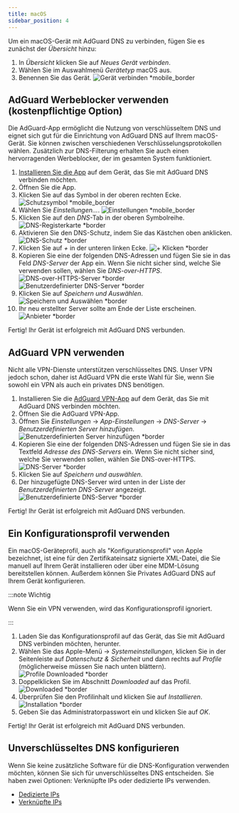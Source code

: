 ```yaml
---
title: macOS
sidebar_position: 4
---
```


Um ein macOS-Gerät mit AdGuard DNS zu verbinden, fügen Sie es zunächst der _Übersicht_ hinzu:

1. In _Übersicht_ klicken Sie auf _Neues Gerät verbinden_.
2. Wählen Sie im Auswahlmenü _Gerätetyp_ macOS aus.
3. Benennen Sie das Gerät.
   ![Gerät verbinden \*mobile\_border](https://cdn.adtidy.org/content/kb/dns/private/new_dns/connect/mac_ab/choose_mac.png)

## AdGuard Werbeblocker verwenden (kostenpflichtige Option)

Die AdGuard-App ermöglicht die Nutzung von verschlüsseltem DNS und eignet sich gut für die Einrichtung von AdGuard DNS auf Ihrem macOS-Gerät. Sie können zwischen verschiedenen Verschlüsselungsprotokollen wählen. Zusätzlich zur DNS-Filterung erhalten Sie auch einen hervorragenden Werbeblocker, der im gesamten System funktioniert.

1. [Installieren Sie die App](https://adguard.com/adguard-mac/overview.html) auf dem Gerät, das Sie mit AdGuard DNS verbinden möchten.
2. Öffnen Sie die App.
3. Klicken Sie auf das Symbol in der oberen rechten Ecke.
   ![Schutzsymbol \*mobile\_border](https://cdn.adtidy.org/content/kb/dns/private/new_dns/connect/mac_ab/mac_step3.png)
4. Wählen Sie _Einstellungen..._.
   ![Einstellungen \*mobile\_border](https://cdn.adtidy.org/content/kb/dns/private/new_dns/connect/mac_ab/mac_step4.png)
5. Klicken Sie auf den _DNS_-Tab in der oberen Symbolreihe.
   ![DNS-Registerkarte \*border](https://cdn.adtidy.org/content/kb/dns/private/new_dns/connect/mac_ab/mac_step5.png)
6. Aktivieren Sie den DNS-Schutz, indem Sie das Kästchen oben anklicken.
   ![DNS-Schutz \*border](https://cdn.adtidy.org/content/kb/dns/private/new_dns/connect/mac_ab/mac_step6.png)
7. Klicken Sie auf _+_ in der unteren linken Ecke.
   ![+ Klicken \*border](https://cdn.adtidy.org/content/kb/dns/private/new_dns/connect/mac_ab/mac_step7.png)
8. Kopieren Sie eine der folgenden DNS-Adressen und fügen Sie sie in das Feld _DNS-Server_ der App ein. Wenn Sie nicht sicher sind, welche Sie verwenden sollen, wählen Sie _DNS-over-HTTPS_.
   ![DNS-over-HTTPS-Server \*border](https://cdn.adtidy.org/content/kb/dns/private/new_dns/connect/mac_ab/mac_step8_1.png)
   ![Benutzerdefinierter DNS-Server \*border](https://cdn.adtidy.org/content/kb/dns/private/new_dns/connect/mac_ab/mac_step8_2.png)
9. Klicken Sie auf _Speichern und Auswählen_.
   ![Speichern und Auswählen \*border](https://cdn.adtidy.org/content/kb/dns/private/new_dns/connect/mac_ab/mac_step9.png)
10. Ihr neu erstellter Server sollte am Ende der Liste erscheinen.
    ![Anbieter \*border](https://cdn.adtidy.org/content/kb/dns/private/new_dns/connect/mac_ab/mac_step10.png)

Fertig! Ihr Gerät ist erfolgreich mit AdGuard DNS verbunden.

## AdGuard VPN verwenden

Nicht alle VPN-Dienste unterstützen verschlüsseltes DNS. Unser VPN jedoch schon, daher ist AdGuard VPN die erste Wahl für Sie, wenn Sie sowohl ein VPN als auch ein privates DNS benötigen.

1. Installieren Sie die [AdGuard VPN-App](https://adguard-vpn.com/mac/overview.html) auf dem Gerät, das Sie mit AdGuard DNS verbinden möchten.
2. Öffnen Sie die AdGuard VPN-App.
3. Öffnen Sie _Einstellungen_ → _App-Einstellungen_ → _DNS-Server_ → _Benutzerdefinierten Server hinzufügen_.
   ![Benutzerdefinierten Server hinzufügen \*border](https://cdn.adtidy.org/content/kb/dns/private/new_dns/connect/mac_vpn/mac_step3.png)
4. Kopieren Sie eine der folgenden DNS-Adressen und fügen Sie sie in das Textfeld _Adresse des DNS-Servers_ ein. Wenn Sie nicht sicher sind, welche Sie verwenden sollen, wählen Sie DNS-over-HTTPS.
   ![DNS-Server \*border](https://cdn.adtidy.org/content/kb/dns/private/new_dns/connect/mac_vpn/mac_step4.png)
5. Klicken Sie auf _Speichern und auswählen_.
6. Der hinzugefügte DNS-Server wird unten in der Liste der _Benutzerdefinierten DNS-Server_ angezeigt.
   ![Benutzerdefinierte DNS-Server \*border](https://cdn.adtidy.org/content/kb/dns/private/new_dns/connect/mac_vpn/mac_step6.png)

Fertig! Ihr Gerät ist erfolgreich mit AdGuard DNS verbunden.

## Ein Konfigurationsprofil verwenden

Ein macOS-Geräteprofil, auch als "Konfigurationsprofil" von Apple bezeichnet, ist eine für den Zertifikateinsatz signierte XML-Datei, die Sie manuell auf Ihrem Gerät installieren oder über eine MDM-Lösung bereitstellen können. Außerdem können Sie Privates AdGuard DNS auf Ihrem Gerät konfigurieren.

:::note Wichtig

Wenn Sie ein VPN verwenden, wird das Konfigurationsprofil ignoriert.

:::

1. Laden Sie das Konfigurationsprofil auf das Gerät, das Sie mit AdGuard DNS verbinden möchten, herunter.
2. Wählen Sie das Apple-Menü → _Systemeinstellungen_, klicken Sie in der Seitenleiste auf _Datenschutz & Sicherheit_ und dann rechts auf _Profile_ (möglicherweise müssen Sie nach unten blättern).
   ![Profile Downloaded \*border](https://cdn.adtidy.org/content/kb/dns/private/new_dns/connect/mac_profile/mac_step2.png)
3. Doppelklicken Sie im Abschnitt _Downloaded_ auf das Profil.
   ![Downloaded \*border](https://cdn.adtidy.org/content/kb/dns/private/new_dns/connect/mac_profile/mac_step3.png)
4. Überprüfen Sie den Profilinhalt und klicken Sie auf _Installieren_.
   ![Installation \*border](https://cdn.adtidy.org/content/kb/dns/private/new_dns/connect/mac_profile/mac_step4.png)
5. Geben Sie das Administratorpasswort ein und klicken Sie auf _OK_.

Fertig! Ihr Gerät ist erfolgreich mit AdGuard DNS verbunden.

## Unverschlüsseltes DNS konfigurieren

Wenn Sie keine zusätzliche Software für die DNS-Konfiguration verwenden möchten, können Sie sich für unverschlüsseltes DNS entscheiden. Sie haben zwei Optionen: Verknüpfte IPs oder dedizierte IPs verwenden.

- [Dedizierte IPs](/private-dns/connect-devices/other-options/dedicated-ip.md)
- [Verknüpfte IPs](/private-dns/connect-devices/other-options/linked-ip.md)
